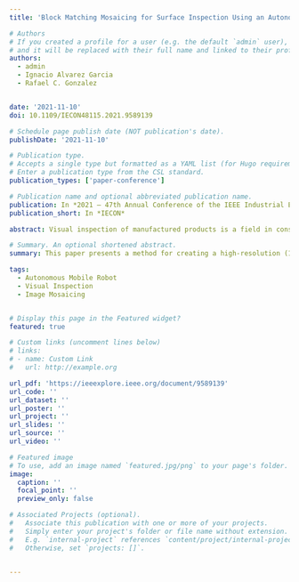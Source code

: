 ```yaml
---
title: 'Block Matching Mosaicing for Surface Inspection Using an Autonomous Mobile Robot'

# Authors
# If you created a profile for a user (e.g. the default `admin` user), write the username (folder name) here
# and it will be replaced with their full name and linked to their profile.
authors:
  - admin
  - Ignacio Alvarez Garcia
  - Rafael C. Gonzalez


date: '2021-11-10'
doi: 10.1109/IECON48115.2021.9589139

# Schedule page publish date (NOT publication's date).
publishDate: '2021-11-10'

# Publication type.
# Accepts a single type but formatted as a YAML list (for Hugo requirements).
# Enter a publication type from the CSL standard.
publication_types: ['paper-conference']

# Publication name and optional abbreviated publication name.
publication: In *2021 – 47th Annual Conference of the IEEE Industrial Electronics Society*
publication_short: In *IECON*

abstract: Visual inspection of manufactured products is a field in constant expansion. In this work we present a method to create a high resolution panorama (1mm/pixel) of a large rectangular plate using a mobile robot with two RGB-D cameras. The panorama is intended to analyze the surface in search of possible defects and identify areas of interest that have been encircled using a high contrast mark. Identifying which points belong to the surface plane and estimating the amount of distortion caused by the perspective correction we are able to form a panorama of a 4400 by 2500 mm plate with errors lower than 2% and a resolution of 1 mm/pixel.

# Summary. An optional shortened abstract.
summary: This paper presents a method for creating a high-resolution (1mm/pixel) panorama of large plates using a mobile robot with RGB-D cameras, enabling defect detection with perspective correction and errors below 2%.

tags:
  - Autonomous Mobile Robot
  - Visual Inspection
  - Image Mosaicing


# Display this page in the Featured widget?
featured: true

# Custom links (uncomment lines below)
# links:
# - name: Custom Link
#   url: http://example.org

url_pdf: 'https://ieeexplore.ieee.org/document/9589139'
url_code: ''
url_dataset: ''
url_poster: ''
url_project: ''
url_slides: ''
url_source: ''
url_video: ''

# Featured image
# To use, add an image named `featured.jpg/png` to your page's folder.
image:
  caption: ''
  focal_point: ''
  preview_only: false

# Associated Projects (optional).
#   Associate this publication with one or more of your projects.
#   Simply enter your project's folder or file name without extension.
#   E.g. `internal-project` references `content/project/internal-project/index.md`.
#   Otherwise, set `projects: []`.


---
```


